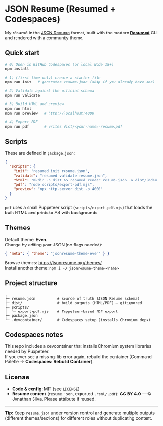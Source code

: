 # JSON Resume (Resumed + Codespaces)

My résumé in the [JSON Resume](https://jsonresume.org/) format, built with the modern **[Resumed](https://github.com/JsonResume/resumed)** CLI and rendered with a community theme.

## Quick start

```bash
# 0) Open in GitHub Codespaces (or local Node 18+)
npm install

# 1) (first time only) create a starter file
npm run init   # generates resume.json (skip if you already have one)

# 2) Validate against the official schema
npm run validate

# 3) Build HTML and preview
npm run html
npm run preview   # http://localhost:4000

# 4) Export PDF
npm run pdf       # writes dist/<your-name>-resume.pdf
```

## Scripts

These are defined in `package.json`:

```json
{
  "scripts": {
    "init": "resumed init resume.json",
    "validate": "resumed validate resume.json",
    "html": "mkdir -p dist && resumed render resume.json -o dist/index.html",
    "pdf": "node scripts/export-pdf.mjs",
    "preview": "npx http-server dist -p 4000"
  }
}
```

`pdf` uses a small Puppeteer script (`scripts/export-pdf.mjs`) that loads the built HTML and prints to A4 with backgrounds.

## Themes

Default theme: **Even**.  
Change by editing your JSON (no flags needed):

```json
{ "meta": { "theme": "jsonresume-theme-even" } }
```

Browse themes: https://jsonresume.org/themes/  
Install another theme: `npm i -D jsonresume-theme-<name>`

## Project structure

```
.
├─ resume.json          # source of truth (JSON Resume schema)
├─ dist/                # build outputs (HTML/PDF) – gitignored
├─ scripts/
│  └─ export-pdf.mjs    # Puppeteer-based PDF export
├─ package.json
└─ .devcontainer/       # Codespaces setup (installs Chromium deps)
```

## Codespaces notes

This repo includes a devcontainer that installs Chromium system libraries needed by Puppeteer.  
If you ever see a missing-lib error again, rebuild the container (Command Palette → **Codespaces: Rebuild Container**).

## License

- **Code & config**: MIT (see `LICENSE`)
- **Resume content** (`resume.json`, exported `.html/.pdf`): **CC BY 4.0** — © Jonathan Silva. Please attribute if reused.

---
**Tip:** Keep `resume.json` under version control and generate multiple outputs (different themes/sections) for different roles without duplicating content.
